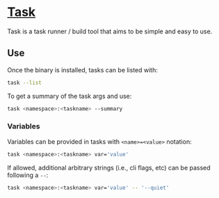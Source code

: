 # [Task](https://taskfile.dev/)

Task is a task runner / build tool that aims to be simple and easy to use.

## Use

Once the binary is installed, tasks can be listed with:

```sh
task --list
```

To get a summary of the task args and use:

```sh
task <namespace>:<taskname> --summary
```

### Variables

Variables can be provided in tasks with `<name>=<value>` notation:

```sh
task <namespace>:<taskname> var='value'
```

If allowed, additional arbitrary strings (i.e., cli flags, etc) can be passed following a `--`:

```sh
task <namespace>:<taskname> var='value' -- '--quiet'
```
